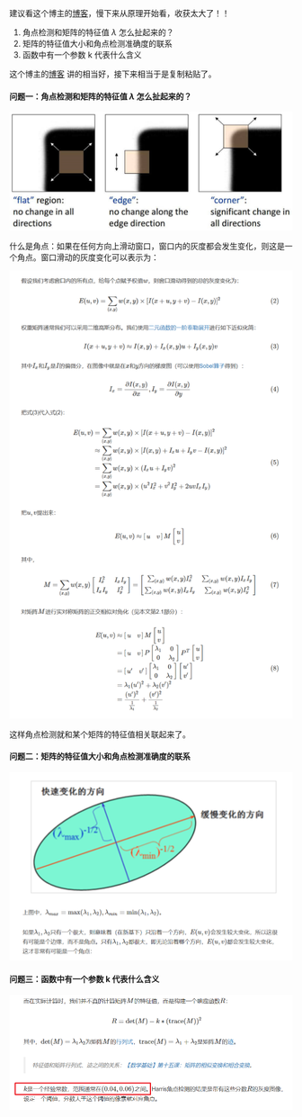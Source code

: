 建议看这个博主的[博客](http://shichaoxin.com/2022/05/30/OpenCV%E5%9F%BA%E7%A1%80-%E7%AC%AC%E4%B8%89%E5%8D%81%E4%BA%8C%E8%AF%BE-Harris%E8%A7%92%E7%82%B9%E6%A3%80%E6%B5%8B/)，慢下来从原理开始看，收获太大了！！

1. 角点检测和矩阵的特征值 $\lambda$ 怎么扯起来的？
2. 矩阵的特征值大小和角点检测准确度的联系
3. 函数中有一个参数 k 代表什么含义

这个博主的[博客](http://shichaoxin.com/2022/05/30/OpenCV%E5%9F%BA%E7%A1%80-%E7%AC%AC%E4%B8%89%E5%8D%81%E4%BA%8C%E8%AF%BE-Harris%E8%A7%92%E7%82%B9%E6%A3%80%E6%B5%8B/) 讲的相当好，接下来相当于是复制粘贴了。

#### 问题一：角点检测和矩阵的特征值 $\lambda$ 怎么扯起来的？

![1727679006343](image/harris/1727679006343.png)

什么是角点：如果在任何方向上滑动窗口，窗口内的灰度都会发生变化，则这是一个角点。窗口滑动的灰度变化可以表示为：

![1727679017413](image/harris/1727679017413.png)

这样角点检测就和某个矩阵的特征值相关联起来了。

#### 问题二：矩阵的特征值大小和角点检测准确度的联系

![1727679027336](image/harris/1727679027336.png)

#### 问题三：函数中有一个参数 k 代表什么含义

![1727679036854](image/harris/1727679036854.png)
